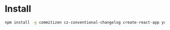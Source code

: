 # Install

```bash
npm install -g commitizen cz-conventional-changelog create-react-app yo gulp-webapp yarn
```
